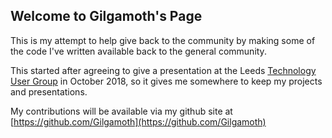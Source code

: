 ## Welcome to Gilgamoth's Page

This is my attempt to help give back to the community by making some of the code I've written available back to the general community.

This started after agreeing to give a presentation at the Leeds [Technology User Group](https://www.technologyug.co.uk/) in October 2018, so it gives me somewhere to keep my projects and presentations.

My contributions will be available via my github site at [https://github.com/Gilgamoth](https://github.com/Gilgamoth)
